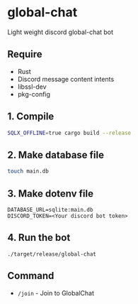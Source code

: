 # global-chat
Light weight discord global-chat bot

## Require
- Rust
- Discord message content intents
- libssl-dev
- pkg-config

## 1. Compile
```sh
SQLX_OFFLINE=true cargo build --release
```

## 2. Make database file
```sh
touch main.db
```

## 3. Make dotenv file
```
DATABASE_URL=sqlite:main.db
DISCORD_TOKEN=<Your discord bot token>
```

## 4. Run the bot
```
./target/release/global-chat
```

## Command
- `/join` - Join to GlobalChat
